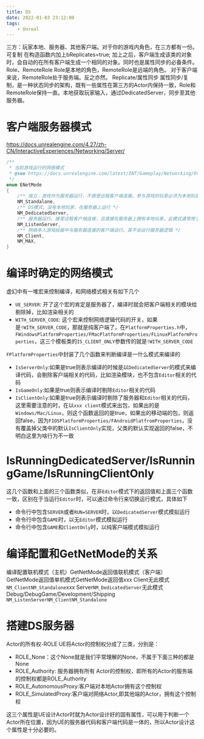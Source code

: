 ```yaml
---
title: DS
date: 2022-01-03 23:12:00
tags:
    - Unreal
---
```

三方：玩家本地、服务器、其他客户端。对于你的游戏内角色，在三方都有一份。
可复制
在构造函数内加上bReplicates=true;
加上之后，客户端生成该类的对象时，会自动的在所有客户端生成一个相同的对象。同时也是属性同步的必备条件。
Role、RemoteRole
Role是本地的角色，RemoteRole是远端的角色。
对于客户端来说，RemoteRole处于服务端。反之亦然。
Replicate/属性同步
属性同步/复制，是一种状态同步的架构，既有一些属性在第三方的Actor内保持一致，Role和RemoteRole保持一直。本地获取玩家输入，通过DedicatedServer，同步至其他服务器。
# 客户端服务器模式

https://docs.unrealengine.com/4.27/zh-CN/InteractiveExperiences/Networking/Server/

```C++
/**
 * 当前游戏运行的网络模式
 * @see https://docs.unrealengine.com/latest/INT/Gameplay/Networking/Overview/
 */
enum ENetMode
{
    /** 独立：游戏作为服务器运行，不接受远程客户端连接。参与游戏的玩家必须为本地玩家。此模式用于单人游戏和本地多人游戏。其将运行本地玩家使用的服务器逻辑和客户端逻辑。多个手柄 */
    NM_Standalone,
    /** DS模式，没有本地玩家，在服务器上运行 */
    NM_DedicatedServer,
    /** 服务器运行。接受远程客户端连接，且直接在服务器上拥有本地玩家。此模式通常用于临时合作和竞技多人游戏，局域网游戏，红警，War3那种 */
    NM_ListenServer,
    /** 网络多人游戏绘画中与服务器连接的客户端运行。其不会运行服务器逻辑 */
    NM_Client,
    NM_MAX,
}
```
# 编译时确定的网络模式
虚幻中有一堆宏来控制编译，和网络模式相关有如下几个
- `UE_SERVER`: 开了这个宏的肯定是服务器了，编译时就会把客户端相关的模块给剔除掉，比如渲染相关的
- `WITH_SERVER_CODE`: 这个宏来控制网络逻辑代码的开关，如果是`!WITH_SERVER_CODE`，那就是纯客户端了，在`PlatformProperties.h`中，`FWindowsPlatformProperties/FMacPlatformProperties/FLinuxPlatformProperties`，这三个模板类的`IS_CLIENT_ONLY`参数传的就是`!WITH_SERVER_CODE`

`FPlatformProperties`中封装了几个函数来判断编译是一什么模式来编译的
- `IsServerOnly`:如果是true则表示编译的时候是以`DedicatedServer`的模式来编译代码，会剔除客户端相关的代码，比如渲染模块，也不包含`Editor`相关的代码
- `IsGameOnly`:如果是true则表示编译时剔除`Editor`相关的代码
- `IsClientOnly`:如果是true则表示编译时剔除了服务器和`Editor`相关的代码，这里需要注意的时，在以`xxx client`模式来出包，如果出的是`Windows/Mac/Linux`，则这个函数返回的是true，如果出的移动端的包，则返回false，因为`FIOSPlatformProperties/FAndroidPlatfromProperties`，没有覆盖掉父类中的默认`IsClientOnly`实现，父类的默认实现返回的false，不明白这里为啥行为不一致

# IsRunningDedicatedServer/IsRunningGame/IsRunningClientOnly
这几个函数和上面的三个函数类似，在非`Editor`模式下的返回值和上面三个函数一致，区别在于当运行`Editor`时，可以通过命令行来切换运行模式，具体如下
- 命令行中包含`SERVER`或者`RUN=SERVER`时，以`DedicatedServer`模式模拟运行
- 命令行中包含`GAME`时，以无`Editor`模式模拟运行
- 命令行中包含`GAME`和`ClientOnly`时，以纯客户端模式模拟运行

# 编译配置和GetNetMode的关系
编译配置联机模式（主机）GetNetMode返回值联机模式（客户端）GetNetMode返回值单机模式GetNetMode返回值xxx Client无此模式`NM_ClientNM_Standalone`xxx
Server`NM_DedicatedServer`无此模式
Debug/DebugGame/Development/Shipping `NM_ListenServerNM_ClientNM_Standalone`
# 搭建DS服务器

Actor的所有权-ROLE
UE将Actor的控制权分成了三类，分别是：
- ROLE_None：这个None就是我们平常理解的None，不属于下面三种的都是None
- ROLE_Authority: 服务器拥有所有 Actor的控制权，即所有的Actor的服务端的控制权都是ROLE_Authority
- ROLE_AutonomousProxy:客户端对本地Actor拥有这个控制权
- ROLE_SimulatedProxy:客户端对网络Actor,即其他端的Actor，拥有这个控制权

这三个属性是UE设计Actor时就为Actor设计好的固有属性，可以用于判断一个Actor所在位置，因为UE的服务器代码和客户端代码是一体的，所以Actor设计这个属性是十分必要的。
